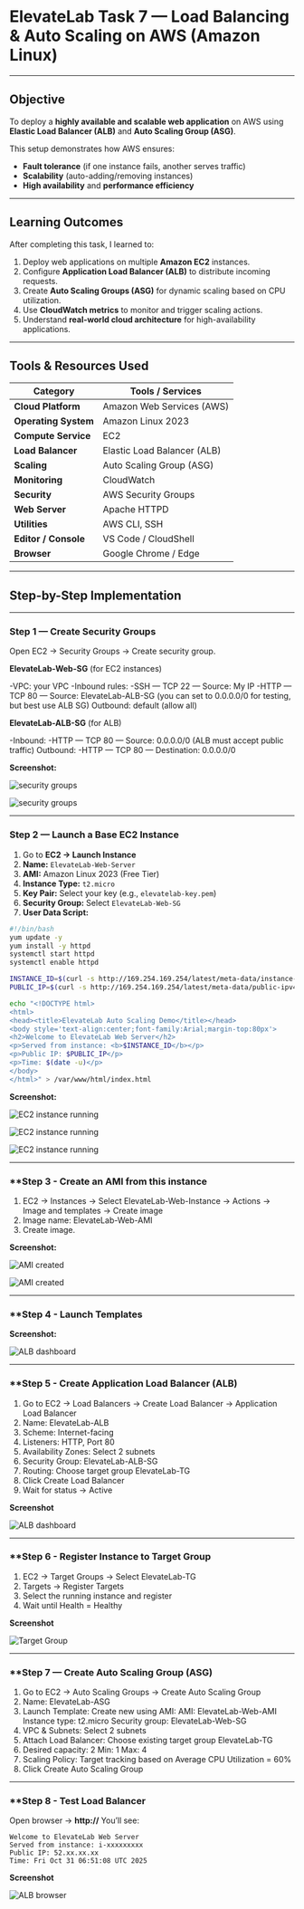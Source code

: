 # ElevateLab Task 7 — Load Balancing & Auto Scaling on AWS (Amazon Linux)

---

## Objective

To deploy a **highly available and scalable web application** on AWS using **Elastic Load Balancer (ALB)** and **Auto Scaling Group (ASG)**.

This setup demonstrates how AWS ensures:
- **Fault tolerance** (if one instance fails, another serves traffic)
- **Scalability** (auto-adding/removing instances)
- **High availability** and **performance efficiency**

---

## Learning Outcomes

After completing this task, I learned to:

1. Deploy web applications on multiple **Amazon EC2** instances.  
2. Configure **Application Load Balancer (ALB)** to distribute incoming requests.  
3. Create **Auto Scaling Groups (ASG)** for dynamic scaling based on CPU utilization.  
4. Use **CloudWatch metrics** to monitor and trigger scaling actions.  
5. Understand **real-world cloud architecture** for high-availability applications.

---

## Tools & Resources Used

| Category | Tools / Services |
|-----------|------------------|
| **Cloud Platform** | Amazon Web Services (AWS) |
| **Operating System** | Amazon Linux 2023 |
| **Compute Service** | EC2 |
| **Load Balancer** | Elastic Load Balancer (ALB) |
| **Scaling** | Auto Scaling Group (ASG) |
| **Monitoring** | CloudWatch |
| **Security** | AWS Security Groups |
| **Web Server** | Apache HTTPD |
| **Utilities** | AWS CLI, SSH |
| **Editor / Console** | VS Code / CloudShell |
| **Browser** | Google Chrome / Edge |

---

## Step-by-Step Implementation

---

### **Step 1 — Create Security Groups**

Open EC2 → Security Groups → Create security group.

**ElevateLab-Web-SG** (for EC2 instances)

-VPC: your VPC
-Inbound rules:
  -SSH — TCP 22 — Source: My IP
  -HTTP — TCP 80 — Source: ElevateLab-ALB-SG (you can set to 0.0.0.0/0 for testing, but best use ALB SG)
Outbound: default (allow all)

**ElevateLab-ALB-SG** (for ALB)

-Inbound:
  -HTTP — TCP 80 — Source: 0.0.0.0/0 (ALB must accept public traffic)
Outbound:
  -HTTP — TCP 80 — Destination: 0.0.0.0/0
  
**Screenshot:**

![security groups](Assets/security-groups.png)

![security groups](Assets/security2-groups.png)

---

### **Step 2 — Launch a Base EC2 Instance**

1. Go to **EC2 → Launch Instance**
2. **Name:** `ElevateLab-Web-Server`
3. **AMI:** Amazon Linux 2023 (Free Tier)
4. **Instance Type:** `t2.micro`
5. **Key Pair:** Select your key (e.g., `elevatelab-key.pem`)
6. **Security Group:** Select `ElevateLab-Web-SG`
7. **User Data Script:**

```bash
#!/bin/bash
yum update -y
yum install -y httpd
systemctl start httpd
systemctl enable httpd

INSTANCE_ID=$(curl -s http://169.254.169.254/latest/meta-data/instance-id)
PUBLIC_IP=$(curl -s http://169.254.169.254/latest/meta-data/public-ipv4)

echo "<!DOCTYPE html>
<html>
<head><title>ElevateLab Auto Scaling Demo</title></head>
<body style='text-align:center;font-family:Arial;margin-top:80px'>
<h2>Welcome to ElevateLab Web Server</h2>
<p>Served from instance: <b>$INSTANCE_ID</b></p>
<p>Public IP: $PUBLIC_IP</p>
<p>Time: $(date -u)</p>
</body>
</html>" > /var/www/html/index.html
```
**Screenshot:**

![EC2 instance running](Assets/ec2-instance-running.png)

![EC2 instance running](Assets/EC2-Instance1-Terminal)

![EC2 instance running](Assets/EC2-Instance2-Terminal)


---

### **Step 3 - Create an AMI from this instance

1. EC2 → Instances → Select ElevateLab-Web-Instance → Actions → Image and templates → Create image
2. Image name: ElevateLab-Web-AMI
3. Create image.

**Screenshot:**

![AMI created](Assets/ami-created2.png)

![AMI created](Assets/ami-created.png)

---

### **Step 4 - Launch Templates

**Screenshot:**

![ALB dashboard](Assets/lanuch-templates.png)

---

### **Step 5 - Create Application Load Balancer (ALB)

1. Go to EC2 → Load Balancers → Create Load Balancer → Application Load Balancer
2. Name: ElevateLab-ALB
3. Scheme: Internet-facing
4. Listeners: HTTP, Port 80
5. Availability Zones: Select 2 subnets
6. Security Group: ElevateLab-ALB-SG
7. Routing: Choose target group ElevateLab-TG
8. Click Create Load Balancer
9. Wait for status → Active
  
**Screenshot**

![ALB dashboard](Assets/alb-dashboard.png)


---

### **Step 6 - Register Instance to Target Group

1. EC2 → Target Groups → Select ElevateLab-TG
2. Targets → Register Targets
3. Select the running instance and register
4. Wait until Health = Healthy

**Screenshot**

![Target Group](Assets/target-group.png)

---

### **Step 7 — Create Auto Scaling Group (ASG)

1. Go to EC2 → Auto Scaling Groups → Create Auto Scaling Group
2. Name: ElevateLab-ASG
3. Launch Template: Create new using AMI:
   AMI: ElevateLab-Web-AMI
   Instance type: t2.micro
   Security group: ElevateLab-Web-SG
4. VPC & Subnets: Select 2 subnets
5. Attach Load Balancer: Choose existing target group ElevateLab-TG
6. Desired capacity: 2
  Min: 1
  Max: 4 
7. Scaling Policy: Target tracking based on Average CPU Utilization = 60%
8. Click Create Auto Scaling Group

---

### **Step 8 - Test Load Balancer

Open browser → **http://<ALB-DNS-NAME>**
You’ll see:
```
Welcome to ElevateLab Web Server
Served from instance: i-xxxxxxxxx
Public IP: 52.xx.xx.xx
Time: Fri Oct 31 06:51:08 UTC 2025
```

**Screenshot**

![ALB browser](Assets/alb-browser-test.png)
